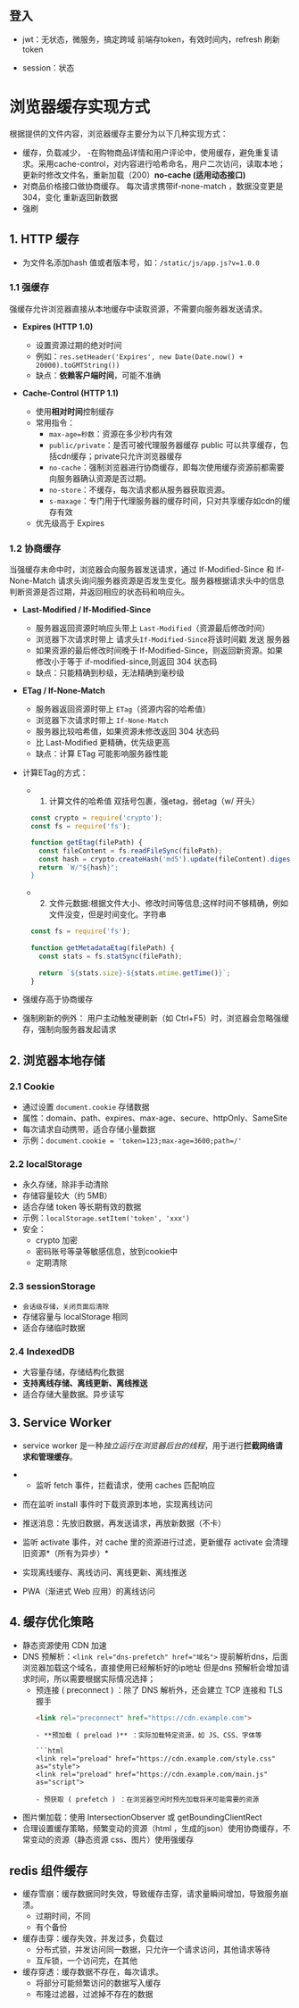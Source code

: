 ## 登入
- jwt：无状态，微服务，搞定跨域
  前端存token，有效时间内，refresh 刷新token
  
- session：状态
# 浏览器缓存实现方式

根据提供的文件内容，浏览器缓存主要分为以下几种实现方式：
- 缓存，负载减少，
-在购物商品详情和用户评论中，使用缓存，避免重复请求。采用cache-control，对内容进行哈希命名，用户二次访问，读取本地；更新时修改文件名，重新加载（200）**no-cache (适用动态接口)**
- 对商品价格接口做协商缓存。
  每次请求携带if-none-match ，数据没变更是304，变化 重新返回新数据
- 强刷
## 1. HTTP 缓存
- 为文件名添加hash 值或者版本号，如：`/static/js/app.js?v=1.0.0`

### 1.1 强缓存

强缓存允许浏览器直接从本地缓存中读取资源，不需要向服务器发送请求。

- **Expires (HTTP 1.0)**
  - 设置资源过期的绝对时间
  - 例如：`res.setHeader('Expires', new Date(Date.now() + 20000).toGMTString())`
  - 缺点：**依赖客户端时间**，可能不准确

- **Cache-Control (HTTP 1.1)**
  - 使用**相对时间**控制缓存
  - 常用指令：
    - `max-age=秒数`：资源在多少秒内有效
    - `public/private`：是否可被代理服务器缓存
      public 可以共享缓存，包括cdn缓存；private只允许浏览器缓存
    - `no-cache`：强制浏览器进行协商缓存，即每次使用缓存资源前都需要向服务器确认资源是否过期。
    - `no-store`：不缓存，每次请求都从服务器获取资源。
    - `s-maxage`：专门用于代理服务器的缓存时间，只对共享缓存如cdn的缓存有效
  - 优先级高于 Expires

### 1.2 协商缓存

当强缓存未命中时，浏览器会向服务器发送请求，通过 If-Modified-Since 和 If-None-Match 请求头询问服务器资源是否发生变化。服务器根据请求头中的信息判断资源是否过期，并返回相应的状态码和响应头。

- **Last-Modified / If-Modified-Since**
  - 服务器返回资源时响应头带上 `Last-Modified`（资源最后修改时间）
  - 浏览器下次请求时带上 请求头`If-Modified-Since`将该时间戳 发送 服务器
  - 如果资源的最后修改时间晚于 If-Modified-Since，则返回新资源。如果修改小于等于 if-modified-since,则返回 304 状态码
  - 缺点：只能精确到秒级，无法精确到毫秒级

- **ETag / If-None-Match**
  - 服务器返回资源时带上 `ETag`（资源内容的哈希值）
  - 浏览器下次请求时带上 `If-None-Match`
  - 服务器比较哈希值，如果资源未修改返回 304 状态码
  - 比 Last-Modified 更精确，优先级更高
  - 缺点：计算 ETag 可能影响服务器性能
  
- 计算ETag的方式：
  - 1. 计算文件的哈希值
  双括号包裹，强etag，弱etag（w/ 开头）
  ```js
    const crypto = require('crypto');
    const fs = require('fs');

    function getEtag(filePath) {
      const fileContent = fs.readFileSync(filePath);
      const hash = crypto.createHash('md5').update(fileContent).digest('hex');
      return `W/"${hash}";
    }
  ```
  - 2. 文件元数据:根据文件大小、修改时间等信息;这样时间不够精确，例如文件没变，但是时间变化。字符串
  ```js
    const fs = require('fs');
    
    function getMetadataEtag(filePath) {
      const stats = fs.statSync(filePath);
      
      return `${stats.size}-${stats.mtime.getTime()}`;
    }
  ```
- 强缓存高于协商缓存
- 强制刷新的例外： 用户主动触发硬刷新（如 Ctrl+F5）时，浏览器会忽略强缓存，强制向服务器发起请求

## 2. 浏览器本地存储

### 2.1 Cookie

- 通过设置 `document.cookie` 存储数据
- 属性：domain、path、expires、max-age、secure、httpOnly、SameSite
- 每次请求自动携带，适合存储小量数据
- 示例：`document.cookie = 'token=123;max-age=3600;path=/'`

### 2.2 localStorage

- 永久存储，除非手动清除
- 存储容量较大（约 5MB）
- 适合存储 token 等长期有效的数据
- 示例：`localStorage.setItem('token', 'xxx')`
- 安全：
  - crypto 加密
  - 密码账号等录等敏感信息，放到cookie中
  - 定期清除

### 2.3 sessionStorage

- `会话级存储，关闭页面后清除`
- 存储容量与 localStorage 相同
- 适合存储临时数据

### 2.4 IndexedDB

- 大容量存储，存储结构化数据
- **支持离线存储、离线更新、离线推送**
- 适合存储大量数据。异步读写

## 3. **Service Worker**
- service worker 是一种*独立运行在浏览器后台的线程*，用于进行**拦截网络请求和管理缓存**。
- - 监听 fetch 事件，拦截请求，使用 caches 匹配响应
- 而在监听 install 事件时下载资源到本地，实现离线访问
- 推送消息：先放旧数据，再发送请求，再放新数据（不卡）

- 监听 activate 事件，对 cache 里的资源进行过滤，更新缓存
  activate 会清理旧资源*（所有为异步）*
- 实现离线缓存、离线访问、离线更新、离线推送

- PWA（渐进式 Web 应用）的离线访问

## 4. **缓存优化策略**

- 静态资源使用 CDN 加速
- DNS 预解析：`<link rel="dns-prefetch" href="域名">` 提前解析dns，后面浏览器加载这个域名，直接使用已经解析好的ip地址
  但是dns 预解析会增加请求时间，所以需要根据实际情况选择；
  - 预连接 ( preconnect ) ：除了 DNS 解析外，还会建立 TCP 连接和 TLS 握手
    ```html
    <link rel="preconnect" href="https://cdn.example.com">
    ```
    ```
    - **预加载 ( preload )** ：实际加载特定资源，如 JS、CSS、字体等

    ```html
    <link rel="preload" href="https://cdn.example.com/style.css" as="style">
    <link rel="preload" href="https://cdn.example.com/main.js" as="script">
    ```
    ```
    - 预获取 ( prefetch ) ：在浏览器空闲时预先加载将来可能需要的资源

- 图片懒加载：使用 IntersectionObserver 或 getBoundingClientRect
- 合理设置缓存策略，频繁变动的资源（html ，生成的json）使用协商缓存，不常变动的资源（静态资源 css、图片）使用强缓存

## redis 组件缓存
- 缓存雪崩：缓存数据同时失效，导致缓存击穿，请求量瞬间增加，导致服务崩溃。
  - 过期时间，不同
  - 有个备份
- 缓存击穿：缓存失效，并发过多，负载过
  - 分布式锁，并发访问同一数据，只允许一个请求访问，其他请求等待
  - 互斥锁，一个访问完，在其他
- 缓存穿透：缓存数据不存在，每次请求。
  - 将部分可能频繁访问的数据写入缓存
  - 布隆过滤器，过滤掉不存在的数据

